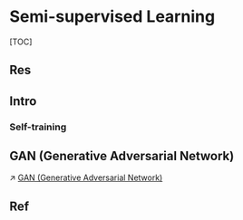# Semi-supervised Learning

[TOC]



## Res


## Intro
### Self-training



## GAN (Generative Adversarial Network)
↗ [GAN (Generative Adversarial Network)](../../../Deep%20Learning%20(Neural%20Network)/GAN%20(Generative%20Adversarial%20Network)/GAN%20(Generative%20Adversarial%20Network).md)



## Ref

